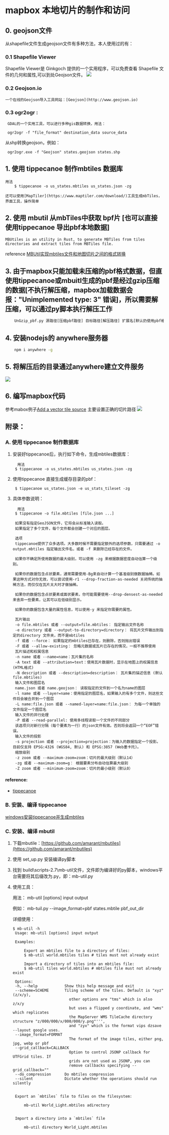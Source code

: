 # mapbox 本地切片的制作和访问 

## 0. geojson文件
   从shapefile文件生成geojson文件有多种方法，本人使用过的有：
### 0.1 Shapefile Viewer
   Shapefile Viewer是 Ginkgoch 提供的一个实用程序，可以免费查看 Shapefile 文件的几何和属性,可以到处Geojson文件。
    ![](https://oscimg.oschina.net/oscnet/509a44440f1681dab917062569081eb47a0.jpg)
    
### 0.2 Geojson.io 
    一个在线的Geojson导入工具网站：[Geojson](http://www.geojson.io)

### 0.3 ogr2ogr :
     GDAL的一个实用工具，可以进行多种gis数据转换，用法：

     ogr2ogr -f "file_format" destination_data source_data

  从shp转换geojson，例如：

     ogr2ogr.exe -f "Geojson" states.geojson states.shp

## 1. 使用 tippecanoe 制作mbtiles 数据库
 
    用法
        $ tippecanoe -o us_states.mbtiles us_states.json -zg

    还可以使用[MapTiler](https://www.maptiler.com/download/)工具生成mbTiles，界面工具，操作简单

## 2. 使用 mbutil 从mbTiles中获取 bpf片 [也可以直接使用tippecanoe 导出pbf本地数据]
    MBUtiles is an utility in Rust, to generate MBTiles from tiles directories and extract tiles from MBTiles file.

reference [MBUtil实现mbtiles文件和地图切片之间的格式转换](https://blog.csdn.net/weixin_34384681/article/details/88319605)

## 3. 由于mapbox只能加载未压缩的pbf格式数据，但直使用tippecanoe或mbuitl生成的pbf是经过gzip压缩的数据[不执行解压缩，mapbox加载数据会报："Unimplemented type: 3" 错误]，所以需要解压缩，可以通过py脚本执行解压工作

```bat
    UnGzip_pbf.py 源路径[压缩pbf路径] 目标路径[解压路径] 扩展名[默认扔使用pbf格式，也可改为mvt]

```

## 4. 安装nodejs的 anywhere服务器
``` bash
    npm i anywhere -g 
```

## 5. 将解压后的目录通过anywhere建立文件服务

![](file_server.PNG)

## 6. 编写mapbox代码
参考mabox例子[Add a vector tile source](https://docs.mapbox.com/mapbox-gl-js/example/vector-source/)
主要设置正确的切片路径
![](preview_states.PNG)


## 附录：
### A. 使用 tippecanoe 制作数据库
1. 安装好tippecanoe后，执行如下命令，生成mbtiles数据库：

         用法
        $ tippecanoe -o us_states.mbtiles us_states.json -zg  
    
2. 使用tippecanoe 直接生成缓存目录的pbf：

        $ tippecanoe us_states.json -e us_stats_tileset -zg

3. 具体参数说明：

         用法
        $ tippecanoe -o file.mbtiles [file.json ...]
        
        如果没有指定GeoJSON文件，它将会从标准输入读取。 
        如果指定了多个文件，每个文件都会创建一个对应的图层。

        选项
        tippecanoe提供了众多选项。大多数时候不需要指定额外的选项参数，只需要通过 -o output.mbtiles 指定输出文件名，或者 -f 来删除已经存在的文件。

        如果你不确定所使用数据的最大级别，可以使用 -zg 来根据数据密度自动估算一个级别。

        如果你的数据包含点状要素，通常需要使用-Bg来自动计算一个基准级别做数据抽稀。如果这种方式对你无效，可以尝试使用-r1 --drop-fraction-as-needed 关闭传统的抽稀方法，而仅仅在瓦片太大时才做抽稀。

        如果你的数据包含点状要素或面状要素，你可能需要使用--drop-densest-as-needed 来舍弃一些要素，让其可以在低级别显示。

        如果你的数据包含大量的属性信息，可以使用-y 来指定你需要的属性。

        瓦片输出
        -o file.mbtiles 或者 --output=file.mbtiles： 指定输出文件名称
        -e directory 或者 --output-to-directory=directory： 将瓦片文件输出到指定的directory 文件夹，而不是mbtiles
        -f 或者 --force： 如果指定的mbtiles已存在，则删除，否则抛出错误
        -F 或者 --allow-existing： 忽略元数据或瓦片已存在的情况，一般不推荐使用
        瓦片描述和权属信息
        -n name 或者 --name=name：瓦片集的名称
        -A text 或者 --attribution=text：使用瓦片数据时，显示在地图上的权属信息 (HTML格式)
        -N description 或者 --description=description： 瓦片集的描述信息 (默认 file.mbtiles)
        输入文件和图层名
        name.json 或者 name.geojson： 读取指定的文件到一个名为name的图层
        -l name 或者 --layer=name：使用指定的图层名，如果输入的有多个文件，则这些文件将会被合并到一个图层
        -L name:file.json 或者 --named-layer=name:file.json： 为每一个单独的文件指定一个图层名
        输入文件的并行处理
        -P 或者 --read-parallel: 使用多线程读取一个文件的不同部分 
        该选项只对新行分隔（每个要素为一行）的json文件有效。否则将会返回一个“EOF”错误。
        输入文件的投影
        -s projection 或者 --projection=projection：为输入的数据指定一个投影。目前仅支持 EPSG:4326 (WGS84, 默认) 和 EPSG:3857 (Web墨卡托)。
        缩放级别
        -z zoom 或者 --maximum-zoom=zoom：切片的最大级别（默认14）
        -zg 或者 --maximum-zoom=g： 根据要素分布自动估算最大级别
        -Z zoom 或者 --minimum-zoom=zoom：切片的最小级别（默认0）

#### reference:
- [tippecanoe](https://blog.csdn.net/wan_yanyan528/article/details/70226123)

### B. 安装、编译 tippecanoe
[windows安装tippecanoe并生成mbtiles](https://blog.csdn.net/weixin_42655593/article/details/87603044)
### C. 安装、编译 mbutil
1. 下载mbutile：[https://github.com/amarant/mbutiles](https://github.com/amarant/mbutiles)
2. 使用 set_up.py 安装编译py脚本
3. 找到 build\scripts-2.7\mb-util文件，文件即为编译好的py脚本，windows平台需要将其后缀改为.py，即：mb-util.py 
4. 使用工具：

    用法：
            mb-util [options] input output
        
    例如： 
            mb-tuil.py  --image_format=pbf   states.mbtile  pbf_out_dir


     详细使用：

       $ mb-util -h
        Usage: mb-util [options] input output

        Examples:

            Export an mbtiles file to a directory of files:
            $ mb-util world.mbtiles tiles # tiles must not already exist

            Import a directory of tiles into an mbtiles file:
            $ mb-util tiles world.mbtiles # mbtiles file must not already exist

        Options:
        -h, --help            Show this help message and exit
        --scheme=SCHEME       Tiling scheme of the tiles. Default is "xyz" (z/x/y),
                                other options are "tms" which is also z/x/y
                                but uses a flipped y coordinate, and "wms" which replicates
                                the MapServer WMS TileCache directory structure "z/000/000/x/000/000/y.png"''',
                                and "zyx" which is the format vips dzsave --layout google uses.
        --image_format=FORMAT
                                The format of the image tiles, either png, jpg, webp or pbf
        --grid_callback=CALLBACK
                                Option to control JSONP callback for UTFGrid tiles. If
                                grids are not used as JSONP, you can
                                remove callbacks specifying --grid_callback=""
        --do_compression      Do mbtiles compression
        --silent              Dictate whether the operations should run silently


        Export an `mbtiles` file to files on the filesystem:

            mb-util World_Light.mbtiles adirectory


        Import a directory into a `mbtiles` file

            mb-util directory World_Light.mbtiles
